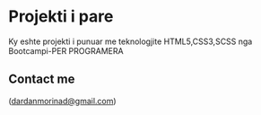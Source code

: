 # Projekti i pare 
Ky eshte projekti i punuar me teknologjite HTML5,CSS3,SCSS
nga Bootcampi-PER PROGRAMERA

##  Contact me
(dardanmorinad@gmail.com)
